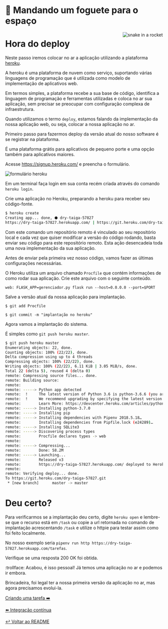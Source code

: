 # :rocket: Mandando um foguete para o espaço

<p align="center">
  <img style="float: right;" src="/imgs/python_rocket.png" alt="snake in a rocket"/>
</p>

# Hora do deploy

Neste passo iremos colocar no ar a aplicação utilizando a plataforma [heroku](https://www.heroku.com/home).

A heroku é uma plataforma de nuvem como serviço, suportando várias linguagens de programação que é utilizada como modelo de implementação de aplicativos web.

Em termos simples, a plataforma recebe a sua base de código, identifica a linguagem de programação e ferramentas utilizadas e coloca no ar sua aplicação, sem precisar se preocupar com configuração complexa de infraestrutura.

Quando utilizamos o termo `deploy`, estamos falando da implementação da nossa aplicação web, ou seja, colocar a nossa aplicação no ar.

Primeiro passo para fazermos deploy da versão atual do nosso software é se registrar na plataforma.

É uma plataforma grátis para aplicativos de pequeno porte e uma opção também para aplicativos maiores.

Acesse https://signup.heroku.com/ e preencha o formulário.

![formulário heroku](imgs/form-heroku.png)

Em um terminal faça login em sua conta recém criada através do comando `heroku login`.

Crie uma aplicação no Heroku, preparando a heroku para receber seu código-fonte.

```bash
$ heroku create
Creating app... done, ⬢ dry-taiga-57827
https://dry-taiga-57827.herokuapp.com/ | https://git.heroku.com/dry-taiga-57827.git
```

Com este comando um repositório remoto é vinculado ao seu repositório local e cada vez que quiser modificar a versão do código rodando, basta enviar seu código para este repositório remoto. Esta ação desencadeia toda uma nova implementação da sua aplicação.

Antes de enviar pela primeira vez nosso código, vamos fazer as últimas configurações necessárias.

O Heroku utiliza um arquivo chamado `Procfile` que contém informações de como rodar sua aplicação. Crie este arquivo com o seguinte conteúdo.

`web: FLASK_APP=gerenciador.py flask run --host=0.0.0.0 --port=$PORT`

Salve a versão atual da nossa aplicação para implantação.

`$ git add Procfile`

`$ git commit -m "implantação no heroku"`

Agora vamos a implantação do sistema.

É simples como `git push heroku master`.

```bash
$ git push heroku master
Enumerating objects: 22, done.
Counting objects: 100% (22/22), done.
Delta compression using up to 4 threads
Compressing objects: 100% (22/22), done.
Writing objects: 100% (22/22), 6.11 KiB | 3.05 MiB/s, done.
Total 22 (delta 5), reused 4 (delta 0)
remote: Compressing source files... done.
remote: Building source:
remote:
remote: -----> Python app detected
remote:  !     The latest version of Python 3.6 is python-3.6.6 (you are using python-3.7.0, which is unsupported).
remote:  !     We recommend upgrading by specifying the latest version (python-3.6.6).
remote:        Learn More: https://devcenter.heroku.com/articles/python-runtimes
remote: -----> Installing python-3.7.0
remote: -----> Installing pip
remote: -----> Installing dependencies with Pipenv 2018.5.18…
remote:        Installing dependencies from Pipfile.lock (e24289)…
remote: -----> Installing SQLite3
remote: -----> Discovering process types
remote:        Procfile declares types -> web
remote:
remote: -----> Compressing...
remote:        Done: 58.2M
remote: -----> Launching...
remote:        Released v3
remote:        https://dry-taiga-57827.herokuapp.com/ deployed to Heroku
remote:
remote: Verifying deploy... done.
To https://git.heroku.com/dry-taiga-57827.git
 * [new branch]      master -> master
```

# Deu certo?

Para verificarmos se a implantação deu certo, digite `heroku open` e lembre-se que o recurso está em `/task` ou copie a url retornada no comando de implantação acrescentando `/task` e utilize o httpie para testar assim como foi feito localmente.

No nosso exemplo seria `pipenv run http https://dry-taiga-57827.herokuapp.com/tarefas`.

Verifique se uma resposta 200 OK foi obtida.

:trollface: Acabou, é isso pessoal! Já temos uma aplicação no ar e podemos ir embora.

Brincadeira, foi legal ter a nossa primeira versão da aplicação no ar, mas agora precisamos evolui-la.

[Criando uma tarefa :arrow_right:](criar.md)

[:arrow_left: Integração contínua](integracao.md)

[:leftwards_arrow_with_hook: Voltar ao README ](README.md)
